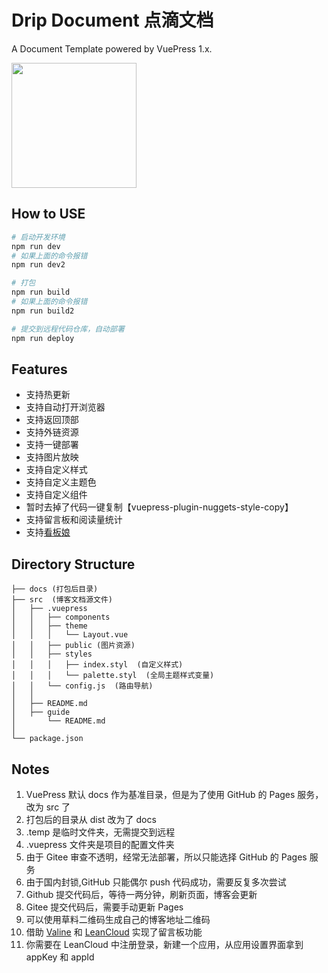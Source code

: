 # Drip Document 点滴文档

A Document Template powered by VuePress 1.x.

<img src="https://jasonbai008.github.io/doc/qr.png" width="200">

## How to USE

```sh
# 启动开发环境
npm run dev
# 如果上面的命令报错
npm run dev2

# 打包
npm run build
# 如果上面的命令报错
npm run build2

# 提交到远程代码仓库，自动部署
npm run deploy
```

## Features

- 支持热更新
- 支持自动打开浏览器
- 支持返回顶部
- 支持外链资源
- 支持一键部署
- 支持图片放映
- 支持自定义样式
- 支持自定义主题色
- 支持自定义组件
- 暂时去掉了代码一键复制【vuepress-plugin-nuggets-style-copy】
- 支持留言板和阅读量统计
- 支持[看板娘](https://vuepress-theme-reco.recoluan.com/views/plugins/kanbanniang.html)

## Directory Structure

```
├── docs (打包后目录)
├── src  (博客文档源文件)
│   ├── .vuepress
│   │   ├── components
│   │   ├── theme
│   │   │   └── Layout.vue
│   │   ├── public (图片资源)
│   │   ├── styles
│   │   │   ├── index.styl  (自定义样式)
│   │   │   └── palette.styl  (全局主题样式变量)
│   │   └── config.js  (路由导航)
│   │
│   ├── README.md
│   ├── guide
│       └── README.md
│
└── package.json
```

## Notes

1. VuePress 默认 docs 作为基准目录，但是为了使用 GitHub 的 Pages 服务，改为 src 了
2. 打包后的目录从 dist 改为了 docs
3. .temp 是临时文件夹，无需提交到远程
4. .vuepress 文件夹是项目的配置文件夹
5. 由于 Gitee 审查不透明，经常无法部署，所以只能选择 GitHub 的 Pages 服务
6. 由于国内封锁,GitHub 只能偶尔 push 代码成功，需要反复多次尝试
7. Github 提交代码后，等待一两分钟，刷新页面，博客会更新
8. Gitee 提交代码后，需要手动更新 Pages
9. 可以使用草料二维码生成自己的博客地址二维码
10. 借助 [Valine](https://valine.js.org/) 和 [LeanCloud](https://www.leancloud.cn/) 实现了留言板功能
11. 你需要在 LeanCloud 中注册登录，新建一个应用，从应用设置界面拿到 appKey 和 appId
